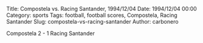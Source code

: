 Title: Compostela vs. Racing Santander, 1994/12/04
Date: 1994/12/04 00:00
Category: sports
Tags: football, football scores, Compostela, Racing Santander
Slug: compostela-vs-racing-santander
Author: carbonero


Compostela 2 - 1 Racing Santander
